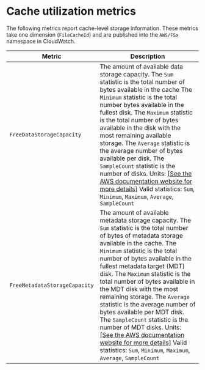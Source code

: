 # Cache utilization metrics<a name="utilization-metrics"></a>

The following metrics report cache\-level storage information\. These metrics take one dimension \(`FileCacheId`\) and are published into the `AWS/FSx` namespace in CloudWatch\.


| Metric | Description | 
| --- | --- | 
| `FreeDataStorageCapacity` |  The amount of available data storage capacity\. The `Sum` statistic is the total number of bytes available in the cache The `Minimum` statistic is the total number bytes available in the fullest disk\. The `Maximum` statistic is the total number of bytes available in the disk with the most remaining available storage\. The `Average` statistic is the average number of bytes available per disk\. The `SampleCount` statistic is the number of disks\. Units: [\[See the AWS documentation website for more details\]](http://docs.aws.amazon.com/fsx/latest/FileCacheGuide/utilization-metrics.html) Valid statistics: `Sum`, `Minimum`, `Maximum`, `Average`, `SampleCount`  | 
| `FreeMetadataStorageCapacity` | The amount of available metadata storage capacity\. The `Sum` statistic is the total number of bytes of metadata storage available in the cache\. The `Minimum` statistic is the total number of bytes available in the fullest metadata target \(MDT\) disk\. The `Maximum` statistic is the total number of bytes available in the MDT disk with the most remaining storage\. The `Average` statistic is the average number of bytes available per MDT disk\. The `SampleCount` statistic is the number of MDT disks\. Units: [\[See the AWS documentation website for more details\]](http://docs.aws.amazon.com/fsx/latest/FileCacheGuide/utilization-metrics.html) Valid statistics: `Sum`, `Minimum`, `Maximum`, `Average`, `SampleCount`  | 